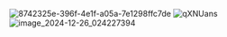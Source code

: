![8742325e-396f-4e1f-a05a-7e1298ffc7de](https://github.com/user-attachments/assets/e015d2c7-8386-477c-9b9e-bf014eae2c1a)
![qXNUans](https://github.com/user-attachments/assets/e5aa431f-40fa-4c7b-920f-5cd2a36076d5)
![image_2024-12-26_024227394](https://github.com/user-attachments/assets/11f8c33c-5741-4f8a-b6e3-005268eefaba)
